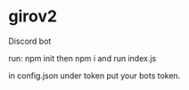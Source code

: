 # girov2
Discord bot


run: npm init then npm i and run index.js

in config.json under token put your bots token.
